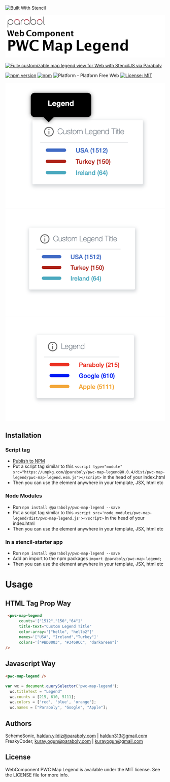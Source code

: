 ![Built With Stencil](https://img.shields.io/badge/-Built%20With%20Stencil-16161d.svg?logo=data%3Aimage%2Fsvg%2Bxml%3Bbase64%2CPD94bWwgdmVyc2lvbj0iMS4wIiBlbmNvZGluZz0idXRmLTgiPz4KPCEtLSBHZW5lcmF0b3I6IEFkb2JlIElsbHVzdHJhdG9yIDE5LjIuMSwgU1ZHIEV4cG9ydCBQbHVnLUluIC4gU1ZHIFZlcnNpb246IDYuMDAgQnVpbGQgMCkgIC0tPgo8c3ZnIHZlcnNpb249IjEuMSIgaWQ9IkxheWVyXzEiIHhtbG5zPSJodHRwOi8vd3d3LnczLm9yZy8yMDAwL3N2ZyIgeG1sbnM6eGxpbms9Imh0dHA6Ly93d3cudzMub3JnLzE5OTkveGxpbmsiIHg9IjBweCIgeT0iMHB4IgoJIHZpZXdCb3g9IjAgMCA1MTIgNTEyIiBzdHlsZT0iZW5hYmxlLWJhY2tncm91bmQ6bmV3IDAgMCA1MTIgNTEyOyIgeG1sOnNwYWNlPSJwcmVzZXJ2ZSI%2BCjxzdHlsZSB0eXBlPSJ0ZXh0L2NzcyI%2BCgkuc3Qwe2ZpbGw6I0ZGRkZGRjt9Cjwvc3R5bGU%2BCjxwYXRoIGNsYXNzPSJzdDAiIGQ9Ik00MjQuNywzNzMuOWMwLDM3LjYtNTUuMSw2OC42LTkyLjcsNjguNkgxODAuNGMtMzcuOSwwLTkyLjctMzAuNy05Mi43LTY4LjZ2LTMuNmgzMzYuOVYzNzMuOXoiLz4KPHBhdGggY2xhc3M9InN0MCIgZD0iTTQyNC43LDI5Mi4xSDE4MC40Yy0zNy42LDAtOTIuNy0zMS05Mi43LTY4LjZ2LTMuNkgzMzJjMzcuNiwwLDkyLjcsMzEsOTIuNyw2OC42VjI5Mi4xeiIvPgo8cGF0aCBjbGFzcz0ic3QwIiBkPSJNNDI0LjcsMTQxLjdIODcuN3YtMy42YzAtMzcuNiw1NC44LTY4LjYsOTIuNy02OC42SDMzMmMzNy45LDAsOTIuNywzMC43LDkyLjcsNjguNlYxNDEuN3oiLz4KPC9zdmc%2BCg%3D%3D&colorA=16161d&style=for-the-badge)

<img alt="WebComponent Map Legend" src="assets/logo.png" width="1050"/>


[![Fully customizable map legend view for Web with StencilJS via Paraboly](https://img.shields.io/badge/-Fully%20customizable%20map%20legend%20view%20for%20Web%20with%20StencilJS%20via%20Paraboly-lightgrey?style=for-the-badge)](https://github.com/Paraboly/pwc-map-legend)


[![npm version](https://img.shields.io/npm/v/@paraboly/pwc-map-legend.svg?style=for-the-badge)](https://www.npmjs.com/package/@paraboly/wc-map-legend)
[![npm](https://img.shields.io/npm/dt/@paraboly/pwc-map-legend.svg?style=for-the-badge)](https://www.npmjs.com/package/@paraboly/wc-map-legend)
![Platform - Platform Free Web](https://img.shields.io/badge/-Web%20%7C%20Platform%20Free-blue?style=for-the-badge)
[![License: MIT](https://img.shields.io/badge/License-MIT-green.svg?style=for-the-badge)](https://opensource.org/licenses/MIT)


<p align="center">
  <img alt="WebComponent Map Legend" src="assets/example.png" />
  <img alt="WebComponent Map Legend" src="assets/example2.png" />
  <img alt="WebComponent Map Legend" src="assets/example3.png" />
</p>


## Installation

### Script tag

- [Publish to NPM](https://docs.npmjs.com/getting-started/publishing-npm-packages)
- Put a script tag similar to this `<script	type="module" src="https://unpkg.com/@paraboly/pwc-map-legend@0.0.4/dist/pwc-map-legend/pwc-map-legend.esm.js"></script>` in the head of your index.html
- Then you can use the element anywhere in your template, JSX, html etc

### Node Modules
- Run `npm install @paraboly/pwc-map-legend --save`
- Put a script tag similar to this `<script src='node_modules/pwc-map-legend/dist/pwc-map-legend.js'></script>` in the head of your index.html
- Then you can use the element anywhere in your template, JSX, html etc

### In a stencil-starter app
- Run `npm install @paraboly/pwc-map-legend --save`
- Add an import to the npm packages `import @paraboly/pwc-map-legend;`
- Then you can use the element anywhere in your template, JSX, html etc


# Usage

## HTML Tag Prop Way

```html
 <pwc-map-legend
      counts='["1512","150","64"]'
      title-text="Custom Legend Title"
      color-array='["hello", "hello2"]'
      names='["USA", "Ireland","Turkey"]'
      colors='["#BD0003", "#3469CC", "darkGreen"]'
/>
```

## Javascript Way

```html 
<pwc-map-legend />
```

```js
var wc = document.querySelector('pwc-map-legend');
  wc.titleText = "Legend"
  wc.counts = [215, 610, 5111];
  wc.colors = ['red', 'blue', 'orange'];
  wc.names = ["Paraboly", "Google", "Apple"];
```

## Authors

SchemeSonic, haldun.yildiz@paraboly.com | haldun313@gmail.com
FreakyCoder, kuray.ogun@paraboly.com | kurayogun@gmail.com

## License

WebComponent PWC Map Legend is available under the MIT license. See the LICENSE file for more info.